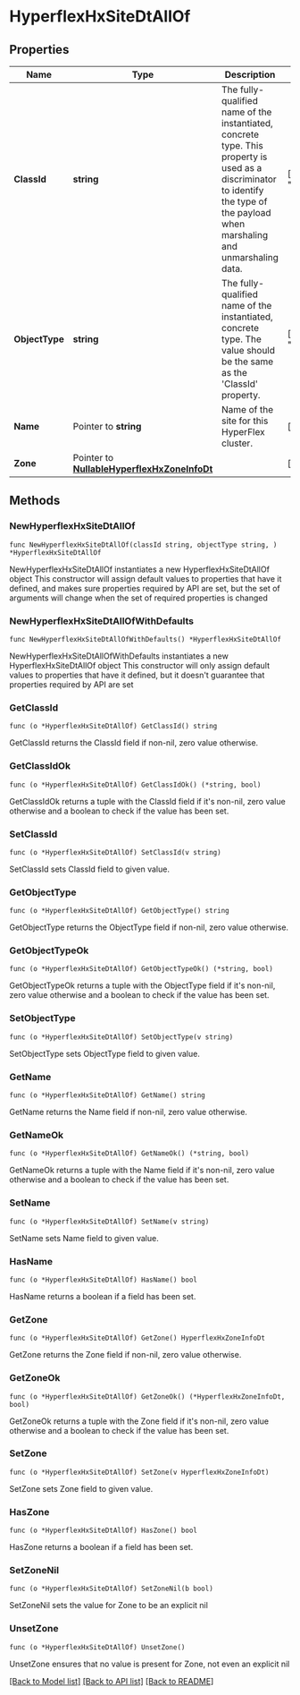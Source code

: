 # HyperflexHxSiteDtAllOf

## Properties

Name | Type | Description | Notes
------------ | ------------- | ------------- | -------------
**ClassId** | **string** | The fully-qualified name of the instantiated, concrete type. This property is used as a discriminator to identify the type of the payload when marshaling and unmarshaling data. | [default to "hyperflex.HxSiteDt"]
**ObjectType** | **string** | The fully-qualified name of the instantiated, concrete type. The value should be the same as the &#39;ClassId&#39; property. | [default to "hyperflex.HxSiteDt"]
**Name** | Pointer to **string** | Name of the site for this HyperFlex cluster. | [optional] [readonly] 
**Zone** | Pointer to [**NullableHyperflexHxZoneInfoDt**](HyperflexHxZoneInfoDt.md) |  | [optional] 

## Methods

### NewHyperflexHxSiteDtAllOf

`func NewHyperflexHxSiteDtAllOf(classId string, objectType string, ) *HyperflexHxSiteDtAllOf`

NewHyperflexHxSiteDtAllOf instantiates a new HyperflexHxSiteDtAllOf object
This constructor will assign default values to properties that have it defined,
and makes sure properties required by API are set, but the set of arguments
will change when the set of required properties is changed

### NewHyperflexHxSiteDtAllOfWithDefaults

`func NewHyperflexHxSiteDtAllOfWithDefaults() *HyperflexHxSiteDtAllOf`

NewHyperflexHxSiteDtAllOfWithDefaults instantiates a new HyperflexHxSiteDtAllOf object
This constructor will only assign default values to properties that have it defined,
but it doesn't guarantee that properties required by API are set

### GetClassId

`func (o *HyperflexHxSiteDtAllOf) GetClassId() string`

GetClassId returns the ClassId field if non-nil, zero value otherwise.

### GetClassIdOk

`func (o *HyperflexHxSiteDtAllOf) GetClassIdOk() (*string, bool)`

GetClassIdOk returns a tuple with the ClassId field if it's non-nil, zero value otherwise
and a boolean to check if the value has been set.

### SetClassId

`func (o *HyperflexHxSiteDtAllOf) SetClassId(v string)`

SetClassId sets ClassId field to given value.


### GetObjectType

`func (o *HyperflexHxSiteDtAllOf) GetObjectType() string`

GetObjectType returns the ObjectType field if non-nil, zero value otherwise.

### GetObjectTypeOk

`func (o *HyperflexHxSiteDtAllOf) GetObjectTypeOk() (*string, bool)`

GetObjectTypeOk returns a tuple with the ObjectType field if it's non-nil, zero value otherwise
and a boolean to check if the value has been set.

### SetObjectType

`func (o *HyperflexHxSiteDtAllOf) SetObjectType(v string)`

SetObjectType sets ObjectType field to given value.


### GetName

`func (o *HyperflexHxSiteDtAllOf) GetName() string`

GetName returns the Name field if non-nil, zero value otherwise.

### GetNameOk

`func (o *HyperflexHxSiteDtAllOf) GetNameOk() (*string, bool)`

GetNameOk returns a tuple with the Name field if it's non-nil, zero value otherwise
and a boolean to check if the value has been set.

### SetName

`func (o *HyperflexHxSiteDtAllOf) SetName(v string)`

SetName sets Name field to given value.

### HasName

`func (o *HyperflexHxSiteDtAllOf) HasName() bool`

HasName returns a boolean if a field has been set.

### GetZone

`func (o *HyperflexHxSiteDtAllOf) GetZone() HyperflexHxZoneInfoDt`

GetZone returns the Zone field if non-nil, zero value otherwise.

### GetZoneOk

`func (o *HyperflexHxSiteDtAllOf) GetZoneOk() (*HyperflexHxZoneInfoDt, bool)`

GetZoneOk returns a tuple with the Zone field if it's non-nil, zero value otherwise
and a boolean to check if the value has been set.

### SetZone

`func (o *HyperflexHxSiteDtAllOf) SetZone(v HyperflexHxZoneInfoDt)`

SetZone sets Zone field to given value.

### HasZone

`func (o *HyperflexHxSiteDtAllOf) HasZone() bool`

HasZone returns a boolean if a field has been set.

### SetZoneNil

`func (o *HyperflexHxSiteDtAllOf) SetZoneNil(b bool)`

 SetZoneNil sets the value for Zone to be an explicit nil

### UnsetZone
`func (o *HyperflexHxSiteDtAllOf) UnsetZone()`

UnsetZone ensures that no value is present for Zone, not even an explicit nil

[[Back to Model list]](../README.md#documentation-for-models) [[Back to API list]](../README.md#documentation-for-api-endpoints) [[Back to README]](../README.md)


